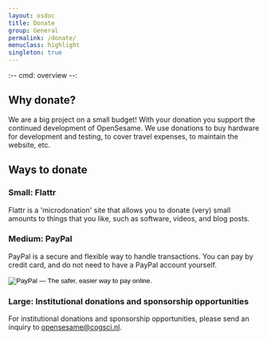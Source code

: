 ```yaml
---
layout: osdoc
title: Donate
group: General
permalink: /donate/
menuclass: highlight
singleton: true
---
```


:--
cmd: overview
--:

## Why donate?

We are a big project on a small budget! With your donation you support the continued development of OpenSesame. We use donations to buy hardware for development and testing, to cover travel expenses, to maintain the website, etc.

## Ways to donate

### Small: Flattr

Flattr is a 'microdonation' site that allows you to donate (very) small amounts to things that you like, such as software, videos, and blog posts.

<a class="FlattrButton" style="display:none;" rev="flattr;button:compact;" href="http://www.cogsci.nl/"></a>

### Medium: PayPal

PayPal is a secure and flexible way to handle transactions. You can pay by credit card, and do not need to have a PayPal account yourself.

<div class='no-img-border'>

<form action="https://www.paypal.com/cgi-bin/webscr" method="post" class="PayPal">
<input type="hidden" name="cmd" value="_s-xclick">
<input type="hidden" name="hosted_button_id" value="DNFH3KT5M796N">
<input type="image" src="https://www.paypalobjects.com/en_US/GB/i/btn/btn_donateCC_LG.gif" mce_src="https://www.paypalobjects.com/en_US/GB/i/btn/btn_donateCC_LG.gif" border="0" name="submit" alt="PayPal — The safer, easier way to pay online.">
<img alt="" border="0" src="https://www.paypalobjects.com/nl_NL/i/scr/pixel.gif" mce_src="https://www.paypalobjects.com/nl_NL/i/scr/pixel.gif" width="1" height="1"></form>

</div>

### Large: Institutional donations and sponsorship opportunities

For institutional donations and sponsorship opportunities, please send an inquiry to <opensesame@cogsci.nl>.

[contribute]: /contribute
